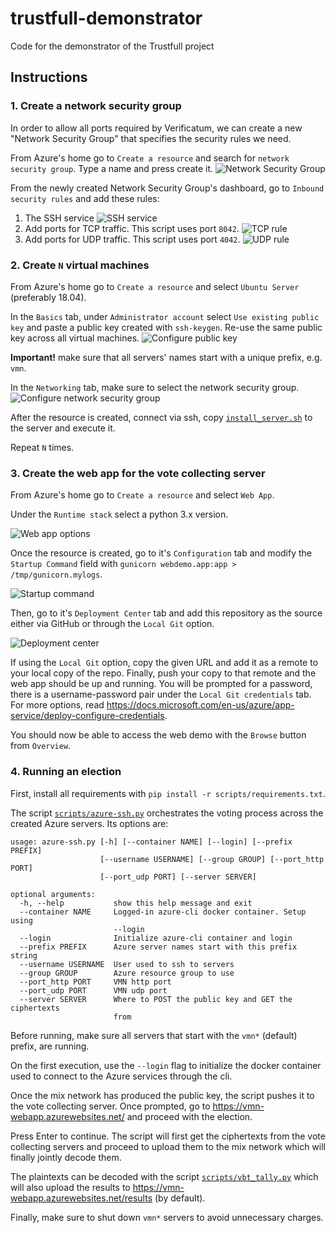 # trustfull-demonstrator

Code for the demonstrator of the Trustfull project

## Instructions

### 1. Create a network security group

In order to allow all ports required by Verificatum, we can create a new "Network Security Group" that specifies the security rules we need.

From Azure's home go to `Create a resource` and search for `network security group`. Type a name and press create it.
![Network Security Group](https://raw.githubusercontent.com/kth-tcs/trustfull-demonstrator/media/1-1-network-security-group.png)

From the newly created Network Security Group's dashboard, go to `Inbound security rules` and add these rules:

1. The SSH service ![SSH service](https://raw.githubusercontent.com/kth-tcs/trustfull-demonstrator/media/1-2-ssh.png)
2. Add ports for TCP traffic. This script uses port `8042`. ![TCP
   rule](https://raw.githubusercontent.com/kth-tcs/trustfull-demonstrator/media/1-3-tcp.png)
3. Add ports for UDP traffic. This script uses port `4042`. ![UDP
   rule](https://raw.githubusercontent.com/kth-tcs/trustfull-demonstrator/media/1-4-udp.png)

### 2. Create `N` virtual machines

From Azure's home go to `Create a resource` and select `Ubuntu Server` (preferably 18.04).

In the `Basics` tab, under `Administrator account` select `Use existing public key` and paste a public key created with
`ssh-keygen`. Re-use the same public key across all virtual machines.
![Configure public key](https://raw.githubusercontent.com/kth-tcs/trustfull-demonstrator/media/2-1-public-key.png)

**Important!** make sure that all servers' names start with a unique prefix, e.g. `vmn`.

In the `Networking` tab, make sure to select the network security group.
![Configure network security group](https://raw.githubusercontent.com/kth-tcs/trustfull-demonstrator/media/2-2-networking-select.png)

After the resource is created, connect via ssh, copy [`install_server.sh`](./scripts/install_server.sh) to the server
and execute it.

Repeat `N` times.

### 3. Create the web app for the vote collecting server

From Azure's home go to `Create a resource` and select `Web App`.

Under the `Runtime stack` select a python 3.x version.

![Web app options](https://raw.githubusercontent.com/kth-tcs/trustfull-demonstrator/media/3-1-basics.png)

Once the resource is created, go to it's `Configuration` tab and modify the `Startup Command` field with
`gunicorn webdemo.app:app > /tmp/gunicorn.mylogs`.

![Startup command](https://raw.githubusercontent.com/kth-tcs/trustfull-demonstrator/media/3-2-startup-command.png)

Then, go to it's `Deployment Center` tab and add this repository as the source either via
GitHub or through the `Local Git` option.

![Deployment center](https://raw.githubusercontent.com/kth-tcs/trustfull-demonstrator/media/3-3-deployment-center.png)

If using the `Local Git` option, copy the given URL and add it as a remote to your local copy of the repo. Finally,
push your copy to that remote and the web app should be up and running. You will be prompted for a password, there is a
username-password pair under the `Local Git credentials` tab. For more options, read
<https://docs.microsoft.com/en-us/azure/app-service/deploy-configure-credentials>.

You should now be able to access the web demo with the `Browse` button from `Overview`.

### 4. Running an election

First, install all requirements with `pip install -r scripts/requirements.txt`.

The script [`scripts/azure-ssh.py`](scripts/azure-ssh.py) orchestrates the voting process across the created Azure servers. Its options are:

```text
usage: azure-ssh.py [-h] [--container NAME] [--login] [--prefix PREFIX]
                    [--username USERNAME] [--group GROUP] [--port_http PORT]
                    [--port_udp PORT] [--server SERVER]

optional arguments:
  -h, --help           show this help message and exit
  --container NAME     Logged-in azure-cli docker container. Setup using
                       --login
  --login              Initialize azure-cli container and login
  --prefix PREFIX      Azure server names start with this prefix string
  --username USERNAME  User used to ssh to servers
  --group GROUP        Azure resource group to use
  --port_http PORT     VMN http port
  --port_udp PORT      VMN udp port
  --server SERVER      Where to POST the public key and GET the ciphertexts
                       from
```

Before running, make sure all servers that start with the `vmn*` (default) prefix, are running.

On the first execution, use the `--login` flag to initialize the docker container used to connect to the Azure services
through the cli.

Once the mix network has produced the public key, the script pushes it to the vote collecting server. Once prompted, go
to <https://vmn-webapp.azurewebsites.net/> and proceed with the election.

Press Enter to continue. The script will first get the ciphertexts from the vote collecting servers and proceed to
upload them to the mix network which will finally jointly decode them.

The plaintexts can be decoded with the script [`scripts/vbt_tally.py`](script/vbt_tally.py) which will also upload the
results to <https://vmn-webapp.azurewebsites.net/results> (by default).

Finally, make sure to shut down `vmn*` servers to avoid unnecessary charges.
